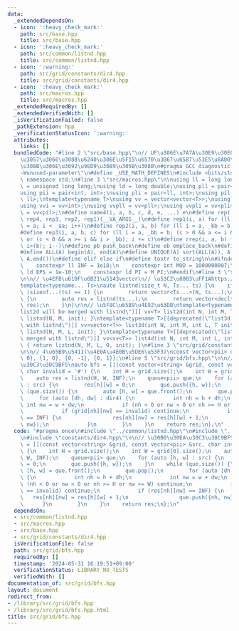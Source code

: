 ```yaml
---
data:
  _extendedDependsOn:
  - icon: ':heavy_check_mark:'
    path: src/base.hpp
    title: src/base.hpp
  - icon: ':heavy_check_mark:'
    path: src/common/listnd.hpp
    title: src/common/listnd.hpp
  - icon: ':warning:'
    path: src/grid/constants/dir4.hpp
    title: src/grid/constants/dir4.hpp
  - icon: ':heavy_check_mark:'
    path: src/macros.hpp
    title: src/macros.hpp
  _extendedRequiredBy: []
  _extendedVerifiedWith: []
  _isVerificationFailed: false
  _pathExtension: hpp
  _verificationStatusIcon: ':warning:'
  attributes:
    links: []
  bundledCode: "#line 2 \"src/base.hpp\"\n// UF\u306E\u7A7A\u30E9\u30E0\u30C0\u6E21\
    \u3057\u3066\u308B\u6240\u306E\u5F15\u6570\u3067\u6587\u53E5\u8A00\u308F\u308C\
    \u308B\u306E\u3092\u9ED9\u3089\u305B\u308B\n#pragma GCC diagnostic ignored \"\
    -Wunused-parameter\"\n#define _USE_MATH_DEFINES\n#include <bits/stdc++.h>\nusing\
    \ namespace std;\n#line 3 \"src/macros.hpp\"\n\nusing ll = long long;\nusing ull\
    \ = unsigned long long;\nusing ld = long double;\nusing pll = pair<ll, ll>;\n\
    using pii = pair<int, int>;\nusing pli = pair<ll, int>;\nusing pil = pair<int,\
    \ ll>;\ntemplate<typename T>\nusing vv = vector<vector<T>>;\nusing vvl = vv<ll>;\n\
    using vvi = vv<int>;\nusing vvpll = vv<pll>;\nusing vvpli = vv<pli>;\nusing vvpil\
    \ = vv<pil>;\n#define name4(i, a, b, c, d, e, ...) e\n#define rep(...) name4(__VA_ARGS__,\
    \ rep4, rep3, rep2, rep1)(__VA_ARGS__)\n#define rep1(i, a) for (ll i = 0, _aa\
    \ = a; i < _aa; i++)\n#define rep2(i, a, b) for (ll i = a, _bb = b; i < _bb; i++)\n\
    #define rep3(i, a, b, c) for (ll i = a, _bb = b; (c > 0 && a <= i && i < _bb)\
    \ or (c < 0 && a >= i && i > _bb); i += c)\n#define rrep(i, a, b) for (ll i=(a);\
    \ i>(b); i--)\n#define pb push_back\n#define eb emplace_back\n#define mkp make_pair\n\
    #define ALL(A) begin(A), end(A)\n#define UNIQUE(A) sort(ALL(A)), A.erase(unique(ALL(A)),\
    \ A.end())\n#define elif else if\n#define tostr to_string\n\n#ifndef CONSTANTS\n\
    \    constexpr ll INF = 1e18;\n    constexpr int MOD = 1000000007;\n    constexpr\
    \ ld EPS = 1e-10;\n    constexpr ld PI = M_PI;\n#endif\n#line 3 \"src/common/listnd.hpp\"\
    \n\n// \u4EFB\u610F\u6B21\u5143vector\n// \u53C2\u8003\uFF1Ahttps://luzhiled1333.github.io/comp-library/src/cpp-template/header/make-vector.hpp\n\
    template<typename... Ts>\nauto listnd(size_t N, Ts... ts) {\n    if constexpr\
    \ (sizeof...(ts) == 1) {\n        return vector<Ts...>(N, ts...);\n    } else\
    \ {\n        auto res = listnd(ts...);\n        return vector<decltype(res)>(N,\
    \ res);\n    }\n}\n\n// \u5F8C\u65B9\u4E92\u63DB\ntemplate<typename T>[[deprecated(\"\
    list2d will be merged with listnd\")]] vv<T> list2d(int N, int M, T init) { return\
    \ listnd(N, M, init); }\ntemplate<typename T>[[deprecated(\"list3d will be merged\
    \ with listnd\")]] vv<vector<T>> list3d(int N, int M, int L, T init) { return\
    \ listnd(N, M, L, init); }\ntemplate<typename T>[[deprecated(\"list4d will be\
    \ merged with listnd\")]] vv<vv<T>> list4d(int N, int M, int L, int O, T init)\
    \ { return listnd(N, M, L, O, init); }\n#line 3 \"src/grid/constants/dir4.hpp\"\
    \n\n// 4\u65B9\u5411(\u4E0A\u4E0B\u5DE6\u53F3)\nconst vector<pii> dir4 = {{-1,\
    \ 0}, {1, 0}, {0, -1}, {0, 1}};\n#line 5 \"src/grid/bfs.hpp\"\n\n// \u30B0\u30EA\
    \u30C3\u30C9BFS\nauto bfs = [](const vector<string> &grid, const vector<pii> &src,\
    \ char invalid = '#') {\n    int H = grid.size();\n    int W = grid[0].size();\n\
    \    auto res = listnd(H, W, INF);\n    queue<pii> que;\n    for (auto [h, w]\
    \ : src) {\n        res[h][w] = 0;\n        que.push({h, w});\n    }\n    while\
    \ (que.size()) {\n        auto [h, w] = que.front();\n        que.pop();\n   \
    \     for (auto [dh, dw] : dir4) {\n            int nh = h + dh;\n           \
    \ int nw = w + dw;\n            if (nh < 0 or nw < 0 or nh >= H or nw >= W) continue;\n\
    \            if (grid[nh][nw] == invalid) continue;\n            if (res[nh][nw]\
    \ == INF) {\n                res[nh][nw] = res[h][w] + 1;\n                que.push({nh,\
    \ nw});\n            }\n        }\n    }\n    return res;\n};\n"
  code: "#pragma once\n#include \"../common/listnd.hpp\"\n#include \"../macros.hpp\"\
    \n#include \"constants/dir4.hpp\"\n\n// \u30B0\u30EA\u30C3\u30C9BFS\nauto bfs\
    \ = [](const vector<string> &grid, const vector<pii> &src, char invalid = '#')\
    \ {\n    int H = grid.size();\n    int W = grid[0].size();\n    auto res = listnd(H,\
    \ W, INF);\n    queue<pii> que;\n    for (auto [h, w] : src) {\n        res[h][w]\
    \ = 0;\n        que.push({h, w});\n    }\n    while (que.size()) {\n        auto\
    \ [h, w] = que.front();\n        que.pop();\n        for (auto [dh, dw] : dir4)\
    \ {\n            int nh = h + dh;\n            int nw = w + dw;\n            if\
    \ (nh < 0 or nw < 0 or nh >= H or nw >= W) continue;\n            if (grid[nh][nw]\
    \ == invalid) continue;\n            if (res[nh][nw] == INF) {\n             \
    \   res[nh][nw] = res[h][w] + 1;\n                que.push({nh, nw});\n      \
    \      }\n        }\n    }\n    return res;\n};\n"
  dependsOn:
  - src/common/listnd.hpp
  - src/macros.hpp
  - src/base.hpp
  - src/grid/constants/dir4.hpp
  isVerificationFile: false
  path: src/grid/bfs.hpp
  requiredBy: []
  timestamp: '2024-05-31 16:19:51+09:00'
  verificationStatus: LIBRARY_NO_TESTS
  verifiedWith: []
documentation_of: src/grid/bfs.hpp
layout: document
redirect_from:
- /library/src/grid/bfs.hpp
- /library/src/grid/bfs.hpp.html
title: src/grid/bfs.hpp
---
```

